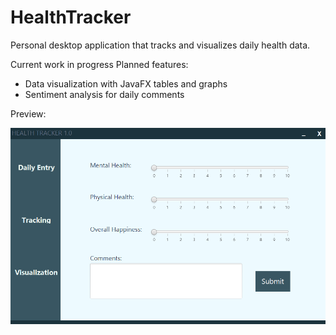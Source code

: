 # HealthTracker
Personal desktop application that tracks and visualizes daily health data.

Current work in progress
Planned features:
- Data visualization with JavaFX tables and graphs
- Sentiment analysis for daily comments

Preview:

![](src/HealthTrackerSource/Images/Preview.png)
